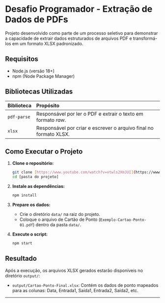 # Desafio Programador - Extração de Dados de PDFs

Projeto desenvolvido como parte de um processo seletivo para demonstrar a capacidade de extrair dados estruturados de arquivos PDF e transformá-los em um formato XLSX padronizado.

## Requisitos

- Node.js (versão 18+)
- npm (Node Package Manager)

## Bibliotecas Utilizadas

| Biblioteca | Propósito |
| :--- | :--- |
| `pdf-parse` | Responsável por ler o PDF e extrair o texto em formato *raw*. |
| `xlsx` | Responsável por criar e escrever o arquivo final no formato XLSX. |

## Como Executar o Projeto

1.  **Clone o repositório:**
    ```bash
    git clone [https://www.youtube.com/watch?v=xtwls2XmJUI](https://www.youtube.com/watch?v=xtwls2XmJUI)
    cd [pasta do projeto]
    ```

2.  **Instale as dependências:**
    ```bash
    npm install
    ```

3.  **Prepare os dados:**
    * Crie o diretório `data/` na raiz do projeto.
    * Coloque o arquivo de Cartão de Ponto (`Exemplo-Cartao-Ponto-01.pdf`) dentro da pasta `data/`.

4.  **Execute o script:**
    ```bash
    npm start
    ```

## Resultado

Após a execução, os arquivos XLSX gerados estarão disponíveis no diretório `output/`:

* `output/Cartao-Ponto-Final.xlsx`: Contém os dados de ponto mapeados para as colunas: Data, Entrada1, Saída1, Entrada2, Saída2, etc.

---